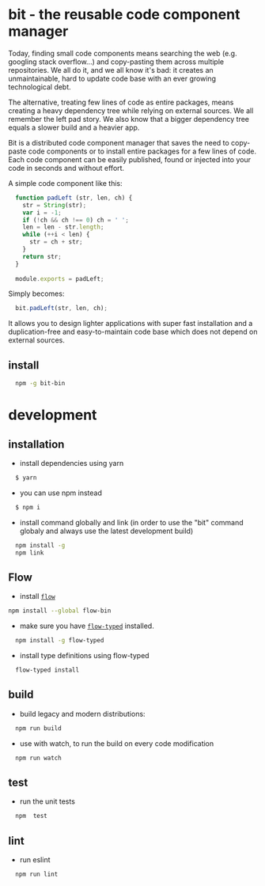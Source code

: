 # bit - the reusable code component manager
Today, finding small code components means searching the web (e.g. googling stack overflow...) and copy-pasting them across multiple repositories.
We all do it, and we all know it's bad: it creates an unmaintainable, hard to update code base with an ever growing technological debt.

The alternative, treating few lines of code as entire packages, means creating a heavy dependency tree while relying on external sources. 
We all remember the left pad story. We also know that a bigger dependency tree equals a slower build and a heavier app.

Bit is a distributed code component manager that saves the need to copy-paste code components or to install entire packages for a few lines of code. 
Each code component can be easily published, found or injected into your code in seconds and without effort.

A simple code component like this: 
```js
  function padLeft (str, len, ch) {
    str = String(str);
    var i = -1;
    if (!ch && ch !== 0) ch = ' ';
    len = len - str.length;
    while (++i < len) {
      str = ch + str;
    }
    return str;
  }
  
  module.exports = padLeft;
```

Simply becomes:
```js
  bit.padLeft(str, len, ch);
```
It allows you to design lighter applications with super fast installation and a duplication-free and easy-to-maintain code base which does not depend on external sources.

## install
```bash
  npm -g bit-bin
```

# development

## installation

- install dependencies using yarn
```bash
  $ yarn
```

- you can use npm instead
```bash
  $ npm i
```

- install command globally and link (in order to use the "bit" command globaly and always use the latest development build)
```bash
  npm install -g
  npm link
```

## Flow
- install [`flow`](https://flowtype.org/)
```bash
npm install --global flow-bin
```

- make sure you have [`flow-typed`](https://github.com/flowtype/flow-typed) installed.
```bash
  npm install -g flow-typed
```

- install type definitions using flow-typed
```bash
  flow-typed install
```

## build

- build legacy and modern distributions:
```bash
  npm run build
```

- use with watch, to run the build on every code modification
```bash
  npm run watch
```

## test

- run the unit tests
```bash
  npm  test
```

## lint

- run eslint
```bash
  npm run lint
```